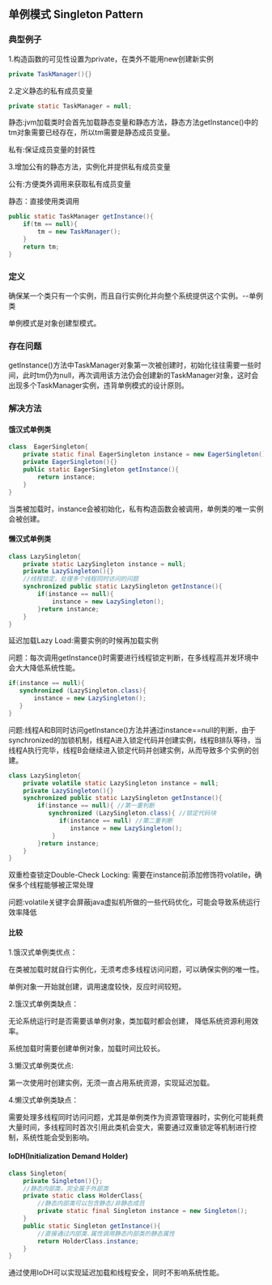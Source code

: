 ## 单例模式 Singleton Pattern

### 典型例子

1.构造函数的可见性设置为private，在类外不能用new创建新实例

```java
private TaskManager(){}
```
2.定义静态的私有成员变量

```java
private static TaskManager = null;
```
静态:jvm加载类时会首先加载静态变量和静态方法，静态方法getInstance()中的tm对象需要已经存在，所以tm需要是静态成员变量。

私有:保证成员变量的封装性

3.增加公有的静态方法，实例化并提供私有成员变量

公有:方便类外调用来获取私有成员变量

静态：直接使用类调用

```java
public static TaskManager getInstance(){
    if(tm == null){
        tm = new TaskManager();
    }
    return tm;
}
```
### 定义

确保某一个类只有一个实例，而且自行实例化并向整个系统提供这个实例。--单例类

单例模式是对象创建型模式。

### 存在问题

getInstance()方法中TaskManager对象第一次被创建时，初始化往往需要一些时间，此时tm仍为null，再次调用该方法仍会创建新的TaskManager对象，这时会出现多个TaskManager实例，违背单例模式的设计原则。

### 解决方法

#### 饿汉式单例类

```java
class  EagerSingleton{
    private static final EagerSingleton instance = new EagerSingleton();
    private EagerSingleton(){}
    public static EagerSingleton getInstance(){
        return instance;
    }
}
```
当类被加载时，instance会被初始化，私有构造函数会被调用，单例类的唯一实例会被创建。

#### 懒汉式单例类

```java
class LazySingleton{
    private static LazySingleton instance = null;
    private LazySingleton(){}
    //线程锁定，处理多个线程同时访问的问题
    synchronized public static LazySingleton getInstance(){
        if(instance == null){
            instance = new LazySingleton();
        }return instance;
    }
}
```
延迟加载Lazy Load:需要实例的时候再加载实例

问题：每次调用getInstance()时需要进行线程锁定判断，在多线程高并发环境中会大大降低系统性能。

```java
if(instance == null){
   synchronized (LazySingleton.class){
       instance = new LazySingleton();
   }
}
```
问题:线程A和B同时访问getInstance()方法并通过instance==null的判断，由于synchronized的加锁机制，线程A进入锁定代码并创建实例，线程B排队等待，当线程A执行完毕，线程B会继续进入锁定代码并创建实例，从而导致多个实例的创建。

```java
class LazySingleton{
    private volatile static LazySingleton instance = null;
    private LazySingleton(){}
    synchronized public static LazySingleton getInstance(){
        if(instance == null){ //第一重判断
           synchronized (LazySingleton.class){ //锁定代码块
              if(instance == null) //第二重判断
                 instance = new LazySingleton();
            }
        }return instance;
    }
}
```
双重检查锁定Double-Check Locking:
需要在instance前添加修饰符volatile，确保多个线程能够被正常处理

问题:volatile关键字会屏蔽java虚拟机所做的一些代码优化，可能会导致系统运行效率降低

#### 比较

1.饿汉式单例类优点：

在类被加载时就自行实例化，无须考虑多线程访问问题，可以确保实例的唯一性。

单例对象一开始就创建，调用速度较快，反应时间较短。

2.饿汉式单例类缺点：

无论系统运行时是否需要该单例对象，类加载时都会创建， 降低系统资源利用效率。

系统加载时需要创建单例对象，加载时间比较长。

3.懒汉式单例类优点:

第一次使用时创建实例，无须一直占用系统资源，实现延迟加载。

4.懒汉式单例类缺点：

需要处理多线程同时访问问题，尤其是单例类作为资源管理器时，实例化可能耗费大量时间，多线程同时首次引用此类机会变大，需要通过双重锁定等机制进行控制，系统性能会受到影响。

#### IoDH(Initialization Demand Holder)

```java
class Singleton{
    private Singleton(){};
    //静态内部类，完全属于外部类
    private static class HolderClass{
        //静态内部类可以包含静态/非静态成员
        private static final Singleton instance = new Singleton();
    }
    public static Singleton getInstance(){
        //直接通过内部类.属性调用静态内部类的静态属性
        return HolderClass.instance;
    }
}
```
通过使用IoDH可以实现延迟加载和线程安全，同时不影响系统性能。